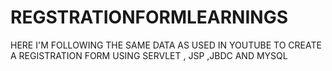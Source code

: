# REGSTRATIONFORMLEARNINGS
HERE I'M FOLLOWING THE SAME DATA AS USED IN YOUTUBE TO CREATE A REGISTRATION FORM USING SERVLET , JSP ,JBDC AND MYSQL 

